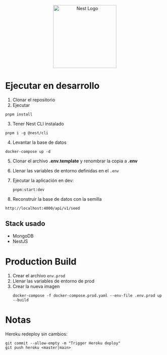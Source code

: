 <p align="center">
  <a href="http://nestjs.com/" target="blank"><img src="https://nestjs.com/img/logo-small.svg" width="200" alt="Nest Logo" /></a>
</p>

# Ejecutar en desarrollo

1. Clonar el repositorio
2. Ejecutar

```
pnpm install
```
3. Tener Nest CLI instalado

```
pnpm i -g @nest/cli
```

4. Levantar la base de datos

```
docker-compose up -d
```

5. Clonar el archivo __.env.template__ y renombrar la copia a __.env__
6. Llenar las variables de entorno definidas en el ```.env```
7. Ejecutar la aplicación en dev:
   ```
   pnpm:start:dev
   ```


8. Reconstruir la base de datos con la semilla

```
http://localhost:4000/api/v1/seed
```

## Stack usado
* MongoDB
* NestJS

# Production Build
1. Crear el archivo ```env.prod```
2. Llenar las variables de entorno de prod
3. Crear la nueva imagen
   ```
   docker-compose -f docker-compose.prod.yaml --env-file .env.prod up --build
   ```

# Notas
Heroku redeploy sin cambios:
```
git commit --allow-empty -m "Trigger Heroku deploy"
git push heroku <master|main>
``` 